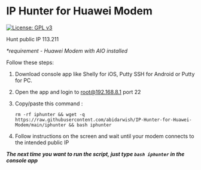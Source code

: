 # IP Hunter for Huawei Modem

[![License: GPL v3](https://img.shields.io/badge/License-GPLv3-blue.svg)](https://www.gnu.org/licenses/gpl-3.0)

Hunt public IP 113.211

<I>*requirement - Huawei Modem with AIO installed</I>

Follow these steps:

1. Download console app like Shelly for iOS, Putty SSH for Android or Putty for PC.

2. Open the app and login to root@192.168.8.1 port 22

3. Copy/paste this command :

    `rm -rf iphunter && wget -q https://raw.githubusercontent.com/abidarwish/IP-Hunter-for-Huawei-Modem/main/iphunter && bash iphunter`

4. Follow instructions on the screen and wait until your modem connects to the intended public IP

<B><I>The next time you want to run the script, just type `bash iphunter` in the console app</I></B>
